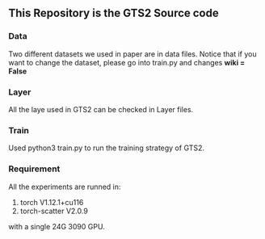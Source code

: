 ## This Repository is the GTS2 Source code

### Data 

Two different datasets we used in paper are in data files. Notice that if you want to change the dataset, please go into train.py and changes **wiki = False**

### Layer

All the laye used in GTS2 can be checked in Layer files.

### Train

Used python3 train.py to run the training strategy of GTS2.

### Requirement

All the experiments are runned in:

1. torch V1.12.1+cu116
2. torch-scatter V2.0.9

with a single 24G 3090 GPU.
